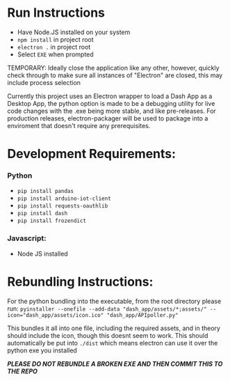 # Run Instructions
- Have Node.JS installed on your system
- `npm install` in project root
- `electron .` in project root
- Select `EXE` when prompted
  
TEMPORARY:
Ideally close the application like any other, however, quickly check through to make sure all instances of "Electron" are closed, this may include process selection

Currently this project uses an Electron wrapper to load a Dash App as a Desktop App, the python option is made to be a debugging utility for live code changes with the .exe being more stable, and like pre-releases.
For production releases, electron-packager will be used to package into a enviroment that doesn't require any prerequisites.

# Development Requirements:

### Python
- `pip install pandas`
- `pip install arduino-iot-client`
- `pip install requests-oauthlib`
- `pip install dash`
- `pip install frozendict`

### Javascript:
- Node JS installed

# Rebundling Instructions:
For the python bundling into the executable, from the root directory please run:
`pyinstaller --onefile --add-data "dash_app/assets/*;assets/" --icon="dash_app/assets/icon.ico" "dash_app/APIpoller.py"`

This bundles it all into one file, including the required assets, and in theory should include the icon, though this doesnt seem to work.
This should automatically be put into `./dist` which means electron can use it over the python exe you installed

***PLEASE DO NOT REBUNDLE A BROKEN EXE AND THEN COMMIT THIS TO THE REPO***
